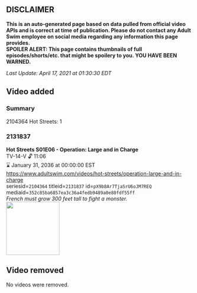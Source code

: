 ## DISCLAIMER
**This is an auto-generated page based on data pulled from official video APIs and is correct at time of publication. Please do not contact any Adult Swim employee on social media regarding any information this page provides.**  
**SPOILER ALERT: This page contains thumbnails of full episodes/shorts/etc. that might be spoilery to you. YOU HAVE BEEN WARNED.**  

_Last Update: April 17, 2021 at 01:30:30 EDT_
## Video added
### Summary
2104364 Hot Streets: 1  
### 2131837
**Hot Streets S01E06 - Operation: Large and in Charge**  
TV-14-V 🔓 11:06  
⌛ January 31, 2036 at 00:00:00 EST  
https://www.adultswim.com/videos/hot-streets/operation-large-and-in-charge  
seriesid=`2104364` titleid=`2131837` id=`pX9b8Ar7TjaSrU6oJM7REQ` mediaid=`352c85ba6857ea3c36a4fedb9489a0e80fdf55ff`  
_French must grow 300 feet tall to fight a monster._  
<a href="https://media.cdn.adultswim.com/uploads/20200305/thumbnails/2_20351526502-HotStreets_106_dup-20170908.jpg"><img src="https://media.cdn.adultswim.com/uploads/20200305/thumbnails/2_20351526502-HotStreets_106_dup-20170908.jpg" height="144px" /></a>
## Video removed
No videos were removed.  
